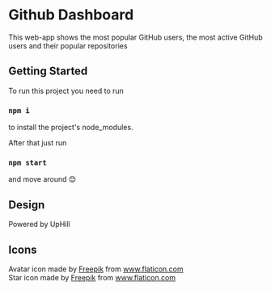 # Github Dashboard

This web-app shows the most popular GitHub users, the most active GitHub users and their popular repositories

## Getting Started

To run this project you need to run

### `npm i`

to install the project's node_modules.

After that just run

### `npm start`

and move around 😊

## Design

Powered by UpHill

## Icons

<div>Avatar icon made by <a href="https://www.freepik.com" title="Freepik">Freepik</a> from <a href="https://www.flaticon.com/br/" title="Flaticon">www.flaticon.com</a></div>

<div>Star icon made by <a href="https://www.freepik.com" title="Freepik">Freepik</a> from <a href="https://www.flaticon.com/" title="Flaticon">www.flaticon.com</a></div>
